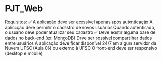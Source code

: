# PJT_Web

Requisitos:
✅ A aplicação deve ser acessível apenas após autenticação
A aplicação deve permitir o cadastro de novos usuários
Quando autenticado, o usuário deve poder atualizar seu cadastro
✅ Deve existir alguma base de dados no back-end (ex: MongoDB)
Deve ser possível compartilhar dados entre usuários
A aplicação deve ficar disponível 24/7 em algum servidor da Nuvem UFSC (Aula 06) ou externo à UFSC
O front-end deve ser responsivo (desktop e mobile)
